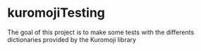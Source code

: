 # kuromojiTesting

The goal of this project is to make some tests with the differents dictionaries provided by the Kuromoji library

